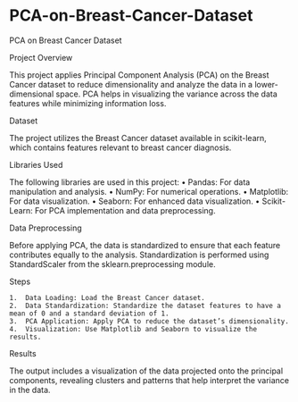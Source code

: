 # PCA-on-Breast-Cancer-Dataset
PCA on Breast Cancer Dataset

Project Overview

This project applies Principal Component Analysis (PCA) on the Breast Cancer dataset to reduce dimensionality and analyze the data in a lower-dimensional space. PCA helps in visualizing the variance across the data features while minimizing information loss.

Dataset

The project utilizes the Breast Cancer dataset available in scikit-learn, which contains features relevant to breast cancer diagnosis.

Libraries Used

The following libraries are used in this project:
	•	Pandas: For data manipulation and analysis.
	•	NumPy: For numerical operations.
	•	Matplotlib: For data visualization.
	•	Seaborn: For enhanced data visualization.
	•	Scikit-Learn: For PCA implementation and data preprocessing.

Data Preprocessing

Before applying PCA, the data is standardized to ensure that each feature contributes equally to the analysis. Standardization is performed using StandardScaler from the sklearn.preprocessing module.

Steps

	1.	Data Loading: Load the Breast Cancer dataset.
	2.	Data Standardization: Standardize the dataset features to have a mean of 0 and a standard deviation of 1.
	3.	PCA Application: Apply PCA to reduce the dataset’s dimensionality.
	4.	Visualization: Use Matplotlib and Seaborn to visualize the results.

Results

The output includes a visualization of the data projected onto the principal components, revealing clusters and patterns that help interpret the variance in the data.
